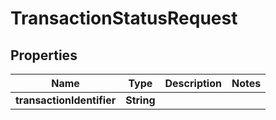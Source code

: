 

# TransactionStatusRequest


## Properties

Name | Type | Description | Notes
------------ | ------------- | ------------- | -------------
**transactionIdentifier** | **String** |  | 



